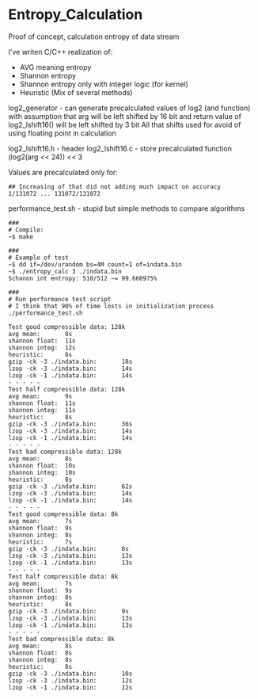 # Entropy_Calculation
Proof of concept, calculation entropy of data stream

I've writen C/C++ realization of:
- AVG meaning entropy
- Shannon entropy
- Shannon entropy only with integer logic (for kernel)
- Heuristic (Mix of several methods)

log2_generator - can generate precalculated values of log2 (and function)
with assumption that arg will be left shifted by 16 bit
and return value of log2_lshift16() will be left shifted by 3 bit
All that shifts used for avoid of using floating point in calculation

log2_lshift16.h - header
log2_lshift16.c - store precalculated function (log2(arg << 24)) << 3

Values are precalculated only for:
```
## Increasing of that did not adding much impact on accuracy
1/131072 ... 131072/131072
```

performance_test.sh - stupid but simple methods to compare algorithms

```
###
# Compile:
~$ make

###
# Example of test
~$ dd if=/dev/urandom bs=4M count=1 of=indata.bin
~$ ./entropy_calc 3 ./indata.bin
Schanon int entropy: 510/512 ~= 99.660975%

###
# Run performance test script
# I think that 90% of time losts in initialization process
./performance_test.sh

Test good compressible data: 128k
avg mean:       8s
shannon float:  11s
shannon integ:  12s
heuristic:      8s
gzip -ck -3 ./indata.bin:       18s
lzop -ck -3 ./indata.bin:       14s
lzop -ck -1 ./indata.bin:       14s
- - - - -
Test half compressible data: 128k
avg mean:       9s
shannon float:  11s
shannon integ:  11s
heuristic:      8s
gzip -ck -3 ./indata.bin:       36s
lzop -ck -3 ./indata.bin:       14s
lzop -ck -1 ./indata.bin:       14s
- - - - -
Test bad compressible data: 128k
avg mean:       8s
shannon float:  10s
shannon integ:  10s
heuristic:      8s
gzip -ck -3 ./indata.bin:       62s
lzop -ck -3 ./indata.bin:       14s
lzop -ck -1 ./indata.bin:       14s
- - - - -
Test good compressible data: 8k
avg mean:       7s
shannon float:  9s
shannon integ:  8s
heuristic:      7s
gzip -ck -3 ./indata.bin:       8s
lzop -ck -3 ./indata.bin:       13s
lzop -ck -1 ./indata.bin:       13s
- - - - -
Test half compressible data: 8k
avg mean:       7s
shannon float:  9s
shannon integ:  8s
heuristic:      8s
gzip -ck -3 ./indata.bin:       9s
lzop -ck -3 ./indata.bin:       13s
lzop -ck -1 ./indata.bin:       13s
- - - - -
Test bad compressible data: 8k
avg mean:       8s
shannon float:  8s
shannon integ:  8s
heuristic:      8s
gzip -ck -3 ./indata.bin:       10s
lzop -ck -3 ./indata.bin:       12s
lzop -ck -1 ./indata.bin:       12s
```
